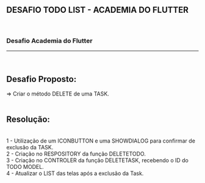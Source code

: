 ## DESAFIO TODO LIST - ACADEMIA DO FLUTTER

<br />

### Desafio Academia do Flutter
___

<br />

## Desafio Proposto:
=> Criar o método DELETE de uma TASK.
<br />
<br />

## Resolução:
<br />
1 - Utilização de um ICONBUTTON e uma SHOWDIALOG para confirmar de exclusão da TASK.
<br />
2 - Criação no RESPOSITORY da função DELETETODO.
<br />
3 - Criação no CONTROLER da função DELETETASK, recebendo o ID do TODO MODEL.
<br />
4 - Atualizar o LIST das telas após a exclusão da Task.